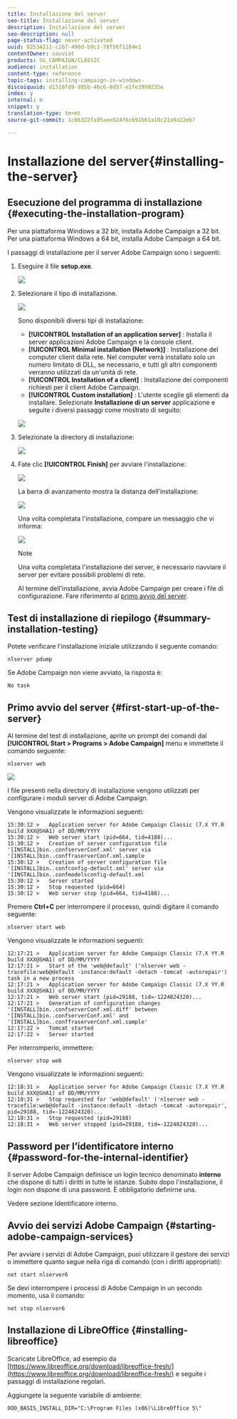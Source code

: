 ```yaml
---
title: Installazione del server
seo-title: Installazione del server
description: Installazione del server
seo-description: null
page-status-flag: never-activated
uuid: 02534211-c267-490d-b9c1-78f56f1284e1
contentOwner: sauviat
products: SG_CAMPAIGN/CLASSIC
audience: installation
content-type: reference
topic-tags: installing-campaign-in-windows-
discoiquuid: d1510fd9-995b-46c6-8d57-e1fe3999235e
index: y
internal: n
snippet: y
translation-type: tm+mt
source-git-commit: 1c86322fa95aee024f6c691b61a10c21a9a22eb7

---
```



# Installazione del server{#installing-the-server}

## Esecuzione del programma di installazione {#executing-the-installation-program}

Per una piattaforma Windows a 32 bit, installa Adobe Campaign a 32 bit. Per una piattaforma Windows a 64 bit, installa Adobe Campaign a 64 bit.

I passaggi di installazione per il server Adobe Campaign sono i seguenti:

1. Eseguire il file **setup.exe**.

   ![](assets/s_ncs_install_installer_01.png)

1. Selezionare il tipo di installazione.

   ![](assets/s_ncs_install_installer_01a.png)

   Sono disponibili diversi tipi di installazione:

   * **[!UICONTROL Installation of an application server]** : Installa il server applicazioni Adobe Campaign e la console client.
   * **[!UICONTROL Minimal installation (Network)]** : Installazione del computer client dalla rete. Nel computer verrà installato solo un numero limitato di DLL, se necessario, e tutti gli altri componenti verranno utilizzati da un&#39;unità di rete.
   * **[!UICONTROL Installation of a client]** : Installazione dei componenti richiesti per il client Adobe Campaign.
   * **[!UICONTROL Custom installation]** : L&#39;utente sceglie gli elementi da installare.
   Selezionate **Installazione di un server** applicazione e seguite i diversi passaggi come mostrato di seguito:

   ![](assets/s_ncs_install_installer_02.png)

1. Selezionate la directory di installazione:

   ![](assets/s_ncs_install_installer_03.png)

1. Fate clic **[!UICONTROL Finish]** per avviare l&#39;installazione:

   ![](assets/s_ncs_install_installer_04.png)

   La barra di avanzamento mostra la distanza dell’installazione:

   ![](assets/s_ncs_install_installer_05.png)

   Una volta completata l&#39;installazione, compare un messaggio che vi informa:

   ![](assets/s_ncs_install_installer_06.png)

   >[!NOTE]
   >
   >Una volta completata l&#39;installazione del server, è necessario riavviare il server per evitare possibili problemi di rete.

   Al termine dell&#39;installazione, avvia Adobe Campaign per creare i file di configurazione. Fare riferimento al [primo avvio del server](#first-start-up-of-the-server).

## Test di installazione di riepilogo {#summary-installation-testing}

Potete verificare l&#39;installazione iniziale utilizzando il seguente comando:

```
nlserver pdump
```

Se Adobe Campaign non viene avviato, la risposta è:

```
No task
```

## Primo avvio del server {#first-start-up-of-the-server}

Al termine del test di installazione, aprite un prompt dei comandi dal **[!UICONTROL Start > Programs > Adobe Campaign]** menu e immettete il comando seguente:

```
nlserver web
```

![](assets/s_ncs_install_cmd_nlserverweb.png)

I file presenti nella directory di installazione vengono utilizzati per configurare i moduli server di Adobe Campaign.

Vengono visualizzate le informazioni seguenti:

```
15:30:12 >   Application server for Adobe Campaign Classic (7.X YY.R build XXX@SHA1) of DD/MM/YYYY
15:30:12 >   Web server start (pid=664, tid=4188)...
15:30:12 >   Creation of server configuration file '[INSTALL]bin..confserverConf.xml' server via '[INSTALL]bin..conffraserverConf.xml.sample
15:30:12 >   Creation of server configuration file '[INSTALL]bin..confconfig-default.xml' server via '[INSTALL]bin..confmodelsconfig-default.xml
15:30:12 >   Server started
15:30:12 >   Stop requested (pid=664)
15:30:12 >   Web server stop (pid=664, tid=4188)...
```

Premere **Ctrl+C** per interrompere il processo, quindi digitare il comando seguente:

```
nlserver start web
```

Vengono visualizzate le informazioni seguenti:

```
12:17:21 >   Application server for Adobe Campaign Classic (7.X YY.R build XXX@SHA1) of DD/MM/YYYY
12:17:21 >   Start of the 'web@default' ('nlserver web -tracefile:web@default -instance:default -detach -tomcat -autorepair') task in a new process 
12:17:21 >   Application server for Adobe Campaign Classic (7.X YY.R build XXX@SHA1) of DD/MM/YYYY
12:17:21 >   Web server start (pid=29188, tid=-1224824320)...
12:17:21 >   Generation of configuration changes '[INSTALL]bin..confserverConf.xml.diff' between '[INSTALL]bin..confserverConf.xml' and '[INSTALL]bin..conffraserverConf.xml.sample'
12:17:22 >   Tomcat started
12:17:22 >   Server started
```

Per interromperlo, immettere:

```
nlserver stop web
```

Vengono visualizzate le informazioni seguenti:

```
12:18:31 >   Application server for Adobe Campaign Classic (7.X YY.R build XXX@SHA1) of DD/MM/YYYY
12:18:31 >   Stop requested for 'web@default' ('nlserver web -tracefile:web@default -instance:default -detach -tomcat -autorepair', pid=29188, tid=-1224824320)...
12:18:31 >   Stop requested (pid=29188)
12:18:31 >   Web server stopped (pid=29188, tid=-1224824320)...
```

## Password per l’identificatore interno {#password-for-the-internal-identifier}

Il server Adobe Campaign definisce un login tecnico denominato **interno** che dispone di tutti i diritti in tutte le istanze. Subito dopo l&#39;installazione, il login non dispone di una password. È obbligatorio definirne una.

Vedere sezione Identificatore [](../../installation/using/campaign-server-configuration.md#internal-identifier)interno.

## Avvio dei servizi Adobe Campaign {#starting-adobe-campaign-services}

Per avviare i servizi di Adobe Campaign, puoi utilizzare il gestore dei servizi o immettere quanto segue nella riga di comando (con i diritti appropriati):

```
net start nlserver6
```

Se devi interrompere i processi di Adobe Campaign in un secondo momento, usa il comando:

```
net stop nlserver6
```

## Installazione di LibreOffice {#installing-libreoffice}

Scaricate LibreOffice, ad esempio da [https://www.libreoffice.org/download/libreoffice-fresh/](https://www.libreoffice.org/download/libreoffice-fresh/) e seguite i passaggi di installazione regolari.

Aggiungete la seguente variabile di ambiente:

```
OOO_BASIS_INSTALL_DIR="C:\Program Files (x86)\LibreOffice 5\"
```

